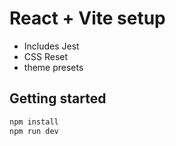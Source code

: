 # React + Vite setup

- Includes Jest
- CSS Reset
- theme presets

## Getting started

```bash
npm install
npm run dev
```
